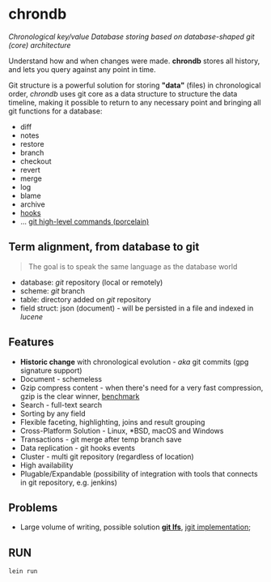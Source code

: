 # chrondb

_Chronological key/value Database storing based on database-shaped git (core) architecture_

Understand how and when changes were made. **chrondb** stores all history, and lets you query against any point in time.

Git structure is a powerful solution for storing **"data"** (files) in chronological order, _chrondb_ uses git core as a data structure to structure the data timeline, making it possible to return to any necessary point and bringing all git functions for a database:

- diff
- notes
- restore
- branch
- checkout
- revert
- merge
- log
- blame
- archive
- [hooks](https://git-scm.com/docs/githooks#_hooks)
- ... [git high-level commands (porcelain)](https://git-scm.com/docs/git#_high_level_commands_porcelain)

## Term alignment, from database to git

> The goal is to speak the same language as the database world

- database: _git_ repository (local or remotely)
- scheme: _git_ branch
- table: directory added on _git_ repository
- field struct: json (document) - will be persisted in a file and indexed in _lucene_ 

## Features

- **Historic change** with chronological evolution - _aka_ git commits (gpg signature support)
- Document - schemeless
- Gzip compress content - when there's need for a very fast compression, gzip is the clear winner, [benchmark](https://tukaani.org/lzma/benchmarks.html) 
- Search - full-text search
- Sorting by any field
- Flexible faceting, highlighting, joins and result grouping
- Cross-Platform Solution - Linux, \*BSD, macOS and Windows
- Transactions - git merge after temp branch save
- Data replication - git hooks events
- Cluster - multi git repository (regardless of location) 
- High availability
- Plugable/Expandable (possibility of integration with tools that connects in git repository, e.g. jenkins)

## Problems

- Large volume of writing, possible solution **[git lfs](https://git-lfs.github.com/)**, [jgit implementation](https://github.com/eclipse/jgit/blob/master/org.eclipse.jgit.lfs/src/org/eclipse/jgit/lfs/Lfs.java);


## RUN

```sh
lein run
```
